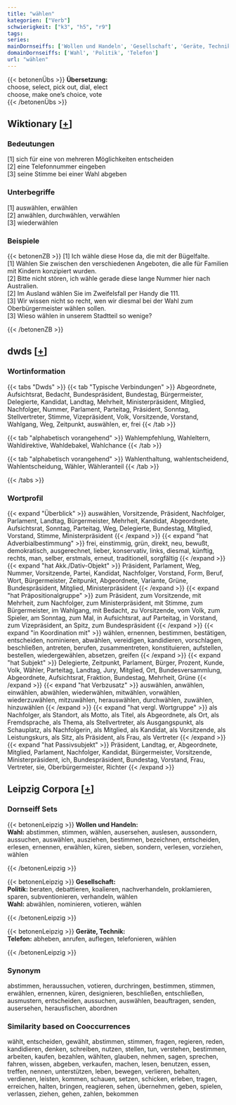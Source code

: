 ```yaml
---
title: "wählen"
kategorien: ["Verb"]
schwierigkeit: ["k3", "h5", "r9"]
tags:
series:
mainDornseiffs: ['Wollen und Handeln', 'Gesellschaft', 'Geräte, Technik']
domainDornseiffs: ['Wahl', 'Politik', 'Telefon']
url: "wählen"
---
```


{{< betonenÜbs >}}
**Übersetzung:**  
choose, select, pick out, dial, elect  
choose, make one’s choice, vote  
{{< /betonenÜbs >}}

## Wiktionary [[+](https://de.wiktionary.org/wiki/wählen)]

### Bedeutungen
[1] sich für eine von mehreren Möglichkeiten entscheiden  
[2] eine Telefonnummer eingeben  
[3] seine Stimme bei einer Wahl abgeben  

### Unterbegriffe
[1] auswählen, erwählen  
[2] anwählen, durchwählen, verwählen  
[3] wiederwählen  

### Beispiele
{{< betonenZB >}}
[1] Ich wähle diese Hose da, die mit der Bügelfalte.  
[1] Wählen Sie zwischen den verschiedenen Angeboten, die alle für Familien mit Kindern konzipiert wurden.  
[2] Bitte nicht stören, ich wähle gerade diese lange Nummer hier nach Australien.  
[2] Im Ausland wählen Sie im Zweifelsfall per Handy die 111.  
[3] Wir wissen nicht so recht, wen wir diesmal bei der Wahl zum Oberbürgermeister wählen sollen.  
[3] Wieso wählen in unserem Stadtteil so wenige?  

{{< /betonenZB >}}


## dwds [[+](https://www.dwds.de/wb/wählen)]

### Wortinformation
{{< tabs "Dwds" >}}
{{< tab "Typische Verbindungen" >}}
Abgeordnete, Aufsichtsrat, Bedacht, Bundespräsident, Bundestag, Bürgermeister, Delegierte, Kandidat, Landtag, Mehrheit, Ministerpräsident, Mitglied, Nachfolger, Nummer, Parlament, Parteitag, Präsident, Sonntag, Stellvertreter, Stimme, Vizepräsident, Volk, Vorsitzende, Vorstand, Wahlgang, Weg, Zeitpunkt, auswählen, er, frei
{{< /tab >}}

{{< tab "alphabetisch vorangehend" >}}
Wahlempfehlung, Wahleltern, Wahldirektive, Wahldebakel, Wahlchance
{{< /tab >}}

{{< tab "alphabetisch vorangehend" >}}
Wahlenthaltung, wahlentscheidend, Wahlentscheidung, Wähler, Wähleranteil
{{< /tab >}}

{{< /tabs >}}

### Wortprofil
{{< expand "Überblick" >}} auswählen, Vorsitzende, Präsident, Nachfolger, Parlament, Landtag, Bürgermeister, Mehrheit, Kandidat, Abgeordnete, Aufsichtsrat, Sonntag, Parteitag, Weg, Delegierte, Bundestag, Mitglied, Vorstand, Stimme, Ministerpräsident {{< /expand >}}
{{< expand "hat Adverbialbestimmung" >}} frei, einstimmig, grün, direkt, neu, bewußt, demokratisch, ausgerechnet, lieber, konservativ, links, diesmal, künftig, rechts, man, selber, erstmals, erneut, traditionell, sorgfältig {{< /expand >}}
{{< expand "hat Akk./Dativ-Objekt" >}} Präsident, Parlament, Weg, Nummer, Vorsitzende, Partei, Kandidat, Nachfolger, Vorstand, Form, Beruf, Wort, Bürgermeister, Zeitpunkt, Abgeordnete, Variante, Grüne, Bundespräsident, Mitglied, Ministerpräsident {{< /expand >}}
{{< expand "hat Präpositionalgruppe" >}} zum Präsident, zum Vorsitzende, mit Mehrheit, zum Nachfolger, zum Ministerpräsident, mit Stimme, zum Bürgermeister, im Wahlgang, mit Bedacht, zu Vorsitzende, vom Volk, zum Spieler, am Sonntag, zum Mal, in Aufsichtsrat, auf Parteitag, in Vorstand, zum Vizepräsident, an Spitz, zum Bundespräsident {{< /expand >}}
{{< expand "in Koordination mit" >}} wählen, ernennen, bestimmen, bestätigen, entscheiden, nominieren, abwählen, vereidigen, kandidieren, vorschlagen, beschließen, antreten, berufen, zusammentreten, konstituieren, aufstellen, bestellen, wiedergewählen, absetzen, greifen {{< /expand >}}
{{< expand "hat Subjekt" >}} Delegierte, Zeitpunkt, Parlament, Bürger, Prozent, Kunde, Volk, Wähler, Parteitag, Landtag, Jury, Mitglied, Ort, Bundesversammlung, Abgeordnete, Aufsichtsrat, Fraktion, Bundestag, Mehrheit, Grüne {{< /expand >}}
{{< expand "hat Verbzusatz" >}} auswählen, anwählen, einwählen, abwählen, wiederwählen, mitwählen, vorwählen, wiederzuwählen, mitzuwählen, herauswählen, durchwählen, zuwählen, hinzuwählen {{< /expand >}}
{{< expand "hat vergl. Wortgruppe" >}} als Nachfolger, als Standort, als Motto, als Titel, als Abgeordnete, als Ort, als Fremdsprache, als Thema, als Stellvertreter, als Ausgangspunkt, als Schauplatz, als Nachfolgerin, als Mitglied, als Kandidat, als Vorsitzende, als Leistungskurs, als Sitz, als Präsident, als Frau, als Vertreter {{< /expand >}}
{{< expand "hat Passivsubjekt" >}} Präsident, Landtag, er, Abgeordnete, Mitglied, Parlament, Nachfolger, Kandidat, Bürgermeister, Vorsitzende, Ministerpräsident, ich, Bundespräsident, Bundestag, Vorstand, Frau, Vertreter, sie, Oberbürgermeister, Richter {{< /expand >}}

## Leipzig Corpora [[+](https://corpora.uni-leipzig.de/en/res?word=wählen&corpusId=deu_newscrawl-public_2018)]

### Dornseiff Sets
{{< betonenLeipzig >}}
**Wollen und Handeln:**  
**Wahl:** abstimmen, stimmen, wählen, ausersehen, auslesen, aussondern, aussuchen, auswählen, ausziehen, bestimmen, bezeichnen, entscheiden, erlesen, ernennen, erwählen, küren, sieben, sondern, verlesen, vorziehen, wählen  

{{< /betonenLeipzig >}}


{{< betonenLeipzig >}}
**Gesellschaft:**  
**Politik:** beraten, debattieren, koalieren, nachverhandeln, proklamieren, sparen, subventionieren, verhandeln, wählen  
**Wahl:** abwählen, nominieren, votieren, wählen  

{{< /betonenLeipzig >}}


{{< betonenLeipzig >}}
**Geräte, Technik:**  
**Telefon:** abheben, anrufen, auflegen, telefonieren, wählen  

{{< /betonenLeipzig >}}

### Synonym
abstimmen, heraussuchen, votieren, durchringen, bestimmen, stimmen, erwählen, ernennen, küren, designieren, beschließen, entschließen, ausmustern, entscheiden, aussuchen, auswählen, beauftragen, senden, ausersehen, herausfischen, abordnen


### Similarity based on Cooccurrences
wählt, entscheiden, gewählt, abstimmen, stimmen, fragen, regieren, reden, kandidieren, denken, schreiben, nutzen, stellen, tun, verstehen, bestimmen, arbeiten, kaufen, bezahlen, wählten, glauben, nehmen, sagen, sprechen, fahren, wissen, abgeben, verkaufen, machen, lesen, benutzen, essen, treffen, nennen, unterstützen, leben, bewegen, verlieren, behalten, verdienen, leisten, kommen, schauen, setzen, schicken, erleben, tragen, erreichen, halten, bringen, reagieren, sehen, übernehmen, geben, spielen, verlassen, ziehen, gehen, zahlen, bekommen


